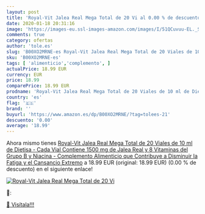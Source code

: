 ```yaml
---
layout: post
title: 'Royal-Vit Jalea Real Mega Total de 20 Vi al 0.00 % de descuento'
date: 2020-01-18 20:31:16
image: 'https://images-eu.ssl-images-amazon.com/images/I/51QCuvuu-EL._SL400_.jpg'
comments: true
category: ofertas
author: 'tole.es'
slug: 'B00XO2MRNE-es Royal-Vit Jalea Real Mega Total de 20 Viales de 10 ml de...'
sku: 'B00XO2MRNE-es'
tags: [ 'alimenticio','complemento', ]
actualPrice: 18.99 EUR
currency: EUR
price: 18.99
comparePrice: 18.99 EUR
prodname: 'Royal-Vit Jalea Real Mega Total de 20 Viales de 10 ml de Dietisa - Cada Vial Contiene 1500 mg de Jalea Real y 8 Vitaminas del Grupo B y Niacina - Complemento Alimenticio que Contribuye a Disminuir la Fatiga y el Cansancio Extremo'
country: 'es'
flag: '🇪🇸'
brand: ''
buyurl: 'https://www.amazon.es/dp/B00XO2MRNE/?tag=tolees-21'
descuento: '0.00'
average: '18.99'
---
```


Ahora mismo tienes [Royal-Vit Jalea Real Mega Total de 20 Viales de 10 ml de Dietisa - Cada Vial Contiene 1500 mg de Jalea Real y 8 Vitaminas del Grupo B y Niacina - Complemento Alimenticio que Contribuye a Disminuir la Fatiga y el Cansancio Extremo](https://www.amazon.es/dp/B00XO2MRNE/?tag=tolees-21) a 18.99 EUR (original: 18.99 EUR) (0.00 %  de descuento) en el siguiente enlace!

[![Royal-Vit Jalea Real Mega Total de 20 Vi](https://images-eu.ssl-images-amazon.com/images/I/51QCuvuu-EL._SL400_.jpg)](https://www.amazon.es/dp/B00XO2MRNE/?tag=tolees-21)

🔎:


[🛒 Visítala!!!](https://www.amazon.es/dp/B00XO2MRNE/?tag=tolees-21)
